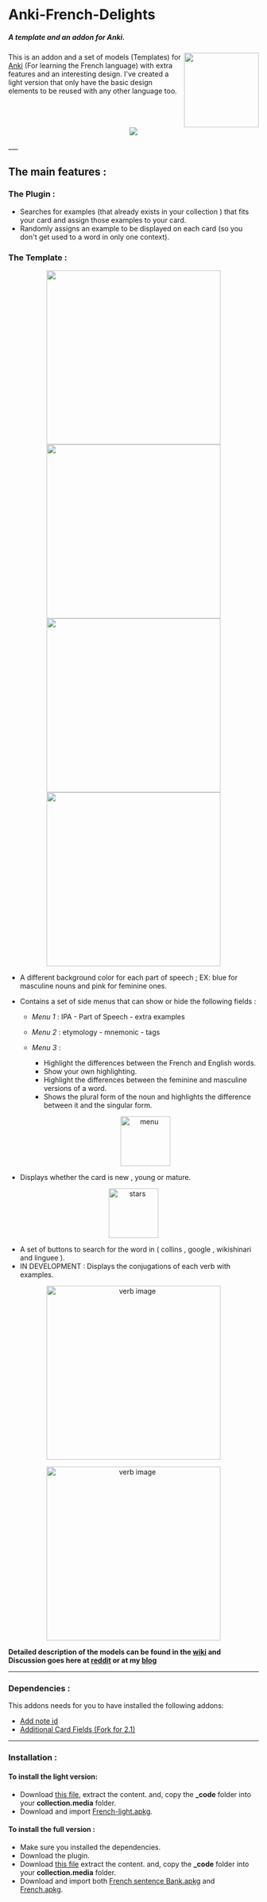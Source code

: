 # Anki-French-Delights
##### A template and an addon for Anki.

  <img align="right" src="https://raw.githubusercontent.com/ShoroukAziz/French-Delights-for-Anki/master/screenshots/logo.png" width="150px"  >  

This is an addon and a set of models (Templates) for
[Anki](https://apps.ankiweb.net/) (For learning the French language) with extra features and an interesting design.
I've created a light version that only have the basic design elements to be reused with any other language too.
<br>
<br>
<br>
<br>

<p  align="center" >
  <img  src="https://raw.githubusercontent.com/ShoroukAziz/Anki-French-Delights/master/light%20version/screenshots/ezgif-6-249ca9708a04.gif?token=AGOGZYVE6SJ5TWJBGCIA3I26QJVG2"  >  
</p>
___

## The main features :
### The Plugin :
  * Searches for examples (that already exists in your collection ) that fits your card and assign those examples to your card.
  * Randomly assigns an example to be displayed on each card (so you don't get used to a word in only one context).

### The Template :
<p align="center">
 <img src="https://raw.githubusercontent.com/ShoroukAziz/Anki-French-Delights/master/screenshots/noun1.PNG?token=AGOGZYS7ZX6OC5PGF2DU6H26QFNWC" width="350" >  
  <img src="https://raw.githubusercontent.com/ShoroukAziz/French-Delights-for-Anki/master/screenshots/adverb.PNG"  width="350">  
  <img src="https://raw.githubusercontent.com/ShoroukAziz/French-Delights-for-Anki/master/screenshots/verb.PNG"  width="350">  
  <img src="https://raw.githubusercontent.com/ShoroukAziz/French-Delights-for-Anki/master/screenshots/adj.PNG"  width="350">  
  
</p>

  * A different background color for each part of speech ; EX: blue for masculine nouns and pink for feminine ones.
  * Contains a set of side menus that can show or hide the following fields :

    * *Menu 1* : IPA - Part of Speech - extra examples
    * *Menu 2* : etymology - mnemonic - tags
    * *Menu 3* :
      * Highlight the differences between the French and English words.
      * Show your own highlighting.
      * Highlight the differences between the feminine and masculine versions of a word.
      * Shows the plural form of the noun and highlights the difference between it and the singular form.

      <p align=center>
        <img src="https://raw.githubusercontent.com/ShoroukAziz/Anki-French-Delights/master/screenshots/menu.PNG?token=AGOGZYU3HU2PBCNJV3E7GW26QFN7W" width="100" title="menu">  
      </p>
  * Displays whether the card is new , young or mature.
  <p align=center >
    <img src="https://raw.githubusercontent.com/ShoroukAziz/Anki-French-Delights/master/screenshots/stars.PNG?token=AGOGZYTYBIMGOGJ4FJGUTYC6QFOB2" width="100" title="stars">  
  </p>


  * A set of buttons to search for the word in ( collins , google , wikishinari and linguee ).
  * IN DEVELOPMENT : Displays the conjugations of each verb with examples.
  <p   align=center>
    <img   src="https://raw.githubusercontent.com/ShoroukAziz/Anki-French-Delights/master/screenshots/cong.PNG?token=AGOGZYSMTHILUE6UAOR5SLS6QFN4I" width="350" title="verb image">  
  </p>

  <p   align=center>
    <img src="https://raw.githubusercontent.com/ShoroukAziz/Anki-French-Delights/master/screenshots/cong2.PNG?token=AGOGZYRGIJZKJHG7SB6VDHC6QFN5S" width="350" title="verb image">  
  </p>

**Detailed description of the models can be found in the [wiki](https://github.com/ShoroukAziz/Anki-French-Delights/wiki) and Discussion goes here at [reddit]() or at my [blog]()**
___

### Dependencies :
  This addons needs for you to have installed the following addons:
  * [Add note id](https://ankiweb.net/shared/info/1672832404)
  * [Additional Card Fields (Fork for 2.1)](https://ankiweb.net/shared/info/744725736)
  ___

### Installation :
 #### To install the light version:
  * Download [this file](https://github.com/ShoroukAziz/Anki-French-Delights/raw/master/light%20version/_code.rar), extract the content. and, copy the  **_code** folder into your **collection.media** folder.
  *   Download and import [French-light.apkg](https://github.com/ShoroukAziz/Anki-French-Delights/raw/master/light%20version/French-light.apkg).

#### To install the full version :
  * Make sure you installed the dependencies.
  * Download the plugin.
  * Download [this file](https://github.com/ShoroukAziz/Anki-French-Delights/raw/master/_code.rar) extract the content. and, copy the  **_code** folder into your **collection.media** folder.
  * Download and import both [French sentence Bank.apkg](https://github.com/ShoroukAziz/Anki-French-Delights/raw/master/French%20sentence%20Bank.apkg) and [French.apkg](https://github.com/ShoroukAziz/Anki-French-Delights/raw/master/French.apkg).
